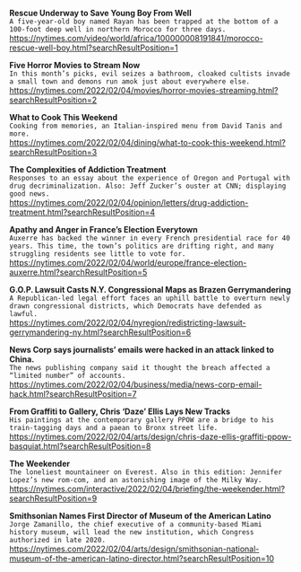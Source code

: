 **Rescue Underway to Save Young Boy From Well**\
`A five-year-old boy named Rayan has been trapped at the bottom of a 100-foot deep well in northern Morocco for three days.`\
https://nytimes.com/video/world/africa/100000008191841/morocco-rescue-well-boy.html?searchResultPosition=1

**Five Horror Movies to Stream Now**\
`In this month’s picks, evil seizes a bathroom, cloaked cultists invade a small town and demons run amok just about everywhere else.`\
https://nytimes.com/2022/02/04/movies/horror-movies-streaming.html?searchResultPosition=2

**What to Cook This Weekend**\
`Cooking from memories, an Italian-inspired menu from David Tanis and more.`\
https://nytimes.com/2022/02/04/dining/what-to-cook-this-weekend.html?searchResultPosition=3

**The Complexities of Addiction Treatment**\
`Responses to an essay about the experience of Oregon and Portugal with drug decriminalization. Also: Jeff Zucker’s ouster at CNN; displaying good news.`\
https://nytimes.com/2022/02/04/opinion/letters/drug-addiction-treatment.html?searchResultPosition=4

**Apathy and Anger in France’s Election Everytown**\
`Auxerre has backed the winner in every French presidential race for 40 years. This time, the town’s politics are drifting right, and many struggling residents see little to vote for.`\
https://nytimes.com/2022/02/04/world/europe/france-election-auxerre.html?searchResultPosition=5

**G.O.P. Lawsuit Casts N.Y. Congressional Maps as Brazen Gerrymandering**\
`A Republican-led legal effort faces an uphill battle to overturn newly drawn congressional districts, which Democrats have defended as lawful.`\
https://nytimes.com/2022/02/04/nyregion/redistricting-lawsuit-gerrymandering-ny.html?searchResultPosition=6

**News Corp says journalists’ emails were hacked in an attack linked to China.**\
`The news publishing company said it thought the breach affected a “limited number” of accounts.`\
https://nytimes.com/2022/02/04/business/media/news-corp-email-hack.html?searchResultPosition=7

**From Graffiti to Gallery, Chris ‘Daze’ Ellis Lays New Tracks**\
`His paintings at the contemporary gallery PPOW are a bridge to his train-tagging days and a paean to Bronx street life.`\
https://nytimes.com/2022/02/04/arts/design/chris-daze-ellis-graffiti-ppow-basquiat.html?searchResultPosition=8

**The Weekender**\
`The loneliest mountaineer on Everest. Also in this edition: Jennifer Lopez’s new rom-com, and an astonishing image of the Milky Way.`\
https://nytimes.com/interactive/2022/02/04/briefing/the-weekender.html?searchResultPosition=9

**Smithsonian Names First Director of Museum of the American Latino**\
`Jorge Zamanillo, the chief executive of a community-based Miami history museum, will lead the new institution, which Congress authorized in late 2020.`\
https://nytimes.com/2022/02/04/arts/design/smithsonian-national-museum-of-the-american-latino-director.html?searchResultPosition=10

